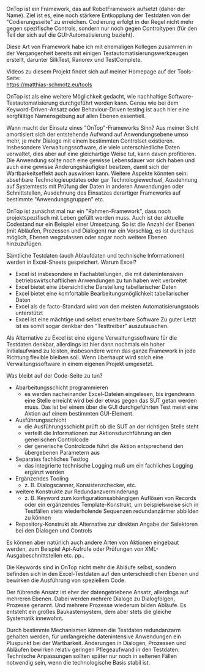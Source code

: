 OnTop ist ein Framework, das auf RobotFramework aufsetzt (daher der Name).
Ziel ist es, eine noch stärkere Entkopplung der Testdaten von der "Codierungsseite" zu erreichen.
Codierung erfolgt in der Regel nicht mehr gegen spezifische Controls, sondern nur noch gegen
Controltypen (für den Teil der sich auf die GUI-Automatisierung bezieht).

Diese Art von Framework habe ich mit ehemaligen Kollegen zusammen in der Vergangenheit bereits
mit einigen Testautomatisierungswerkzeugen erstellt, darunter SilkTest, Ranorex und
TestComplete.

Videos zu diesem Projekt findet sich auf meiner Homepage auf der Tools-Seite:  
https://matthias-schmotz.eu/tools

OnTop ist als eine weitere Möglichkeit gedacht, wie nachhaltige Software-Testautomatisierung
durchgeführt werden kann. Genau wie bei dem Keyword-Driven-Ansatz oder Behaviour-Driven testing
ist auch hier eine sorgfältige Namensgebung auf allen Ebenen essentiell.

Wann macht der Einsatz eines "OnTop"-Frameworks Sinn?
Aus meiner Sicht amortisiert sich der entstehende Aufwand auf Anwendungsebene umso mehr, 
je mehr Dialoge mit einem bestimmten Controlset existieren. Insbesondere Verwaltungssoftware,
die viele unterschiedliche Daten verwaltet, dies aber auf eine gleichartige Weise tut,
kann davon profitieren. Die Anwendung sollte noch eine gewisse Lebensdauer vor sich haben 
und auch eine gewisse Änderungshäufigkeit besitzen, damit sich der Wartbarkeitseffekt auch
auswirken kann. 
Weitere Aspekte könnten sein:
absehbare Technologieupdates oder gar Technologiewechsel, Ausdehnung auf Systemtests mit Prüfung
der Daten in anderen Anwendungen oder Schnittstellen, Ausdehnung des Einsatzes derartiger
Frameworks auf bestimmte "Anwendungsgruppen" etc. 

OnTop ist zunächst mal nur ein "Rahmen-Framework", dass noch projektspezifisch 
mit Leben gefüllt werden muss. Auch ist der aktuelle Codestand nur ein Beispiel einer
Umsetzung. So ist die Anzahl der Ebenen (mit Abläufen, Prozessen und Dialogen) nur ein
Vorschlag, es ist durchaus möglich, Ebenen wegzulassen oder sogar noch weitere Ebenen
hinzuzufügen.

Sämtliche Testdaten (auch Ablaufdaten und technische Informationen) werden in Excel-Sheets gespeichert.
Warum Excel? 
- Excel ist insbesondere in Fachabteilungen, die mit datenintensiven betriebswirtschaftlichen Anwendungen zu tun haben weit verbreitet
- Excel bietet eine übersichtliche Darstellung tabellarischer Daten
- Excel bietet eine komfortable Bearbeitungsmöglichkeit tabellarischer Daten
- Excel als de facto-Standard wird von den meisten Automatisierungstools unterstützt
- Excel ist eine mächtige und selbst erweiterbare Software
Zu guter Letzt ist es somit sogar denkbar den "Testtreiber" auszutauschen.

Als Alternative zu Excel ist eine eigene Verwaltungssoftware für die Testdaten denkbar, allerdings
ist hier dann nochmals ein hoher Initialaufwand zu leisten, insbesondere wenn das ganze 
Framework in jede Richtung flexible bleiben soll. Wenn überhaupt wird solch eine Verwaltungssoftware
in einem eigenen Projekt umgesetzt.

Was bleibt auf der Code-Seite zu tun?
- Abarbeitungsschicht programmieren
  - es werden nacheinander Excel-Dateien eingelesen, bis irgendwann eine Stelle erreicht
    wird bei der etwas gegen das SUT getan werden muss. Das ist bei einem über die GUI 
    durchgeführten Test meist eine Aktion auf einem bestimmten GUI-Element. 
- Ausführungsschicht
  - die Ausführungsschicht prüft ob die SUT an der richtigen Stelle steht
  - verteilt die Informationen zur Aktionsdurchführung an den generischen Controlcode
  - der generische Controlcode führt die Aktion entsprechend den übergebenen Parametern aus
- Separates fachliches Testlog
  - das integrierte technische Logging muß um ein fachliches Logging ergänzt werden
- Ergänzendes Tooling
  - z. B. Dialogscanner, Konsistenzchecker, etc.
- weitere Konstrukte zur Redundanzverminderung
  - z. B. Keyword <RESOLVE> zum konfigurationsabhängigen Auflösen von Records oder ein ergänzendes
    Template-Konstrukt, um beispielsweise sich in Testfällen stets wiederholende Sequenzen
    redundanzärmer abbilden zu können
- Repository-Konstrukt als Alternative zur direkten Angabe der Selektoren bei den Dialogen und
  Controls

Es können aber natürlich auch andere Arten von Aktionen eingebaut werden, zum Beispiel Api-Aufrufe
oder Prüfungen von XML-Ausgabeschnittstellen etc. pp..

Die Keywords sind in OnTop nicht mehr die Abläufe selbst, sondern befinden sich in den
Excel-Testdaten auf den unterschiedlichen Ebenen und bewirken die Ausführung von
speziellem Code.

Der führende Ansatz ist eher der datengetriebene Ansatz, allerdings auf mehreren Ebenen.
Dabei werden mehrere Dialoge zu Dialogfolgen, Prozesse genannt. Und mehrere Prozesse 
wiederum bilden Abläufe. Es entsteht ein großes Baukastensystem, dem aber stets die gleiche
Systematik innewohnt. 

Durch bestimmte Mechanismen können die Testdaten redundanzarm gehalten werden, für umfangreiche
datenintensive Anwendungen ein Pluspunkt bei der Wartbarkeit. Änderungen in Dialogen,
Prozessen und Abläufen bewirken relativ geringen Pflegeaufwand in den Testdaten. Technische
Anpassungen sollten später nur noch in seltenen Fällen notwendig sein, wenn die technologische
Basis stabil ist.